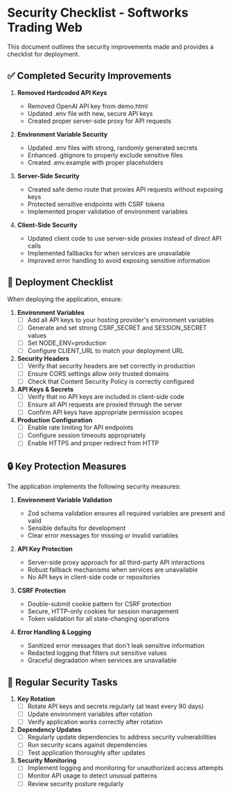 # Security Checklist - Softworks Trading Web

This document outlines the security improvements made and provides a checklist for deployment.

## ✅ Completed Security Improvements

1. **Removed Hardcoded API Keys**
   - Removed OpenAI API key from demo.html
   - Updated .env file with new, secure API keys
   - Created proper server-side proxy for API requests

2. **Environment Variable Security**
   - Updated .env files with strong, randomly generated secrets
   - Enhanced .gitignore to properly exclude sensitive files
   - Created .env.example with proper placeholders

3. **Server-Side Security**
   - Created safe demo route that proxies API requests without exposing keys
   - Protected sensitive endpoints with CSRF tokens
   - Implemented proper validation of environment variables

4. **Client-Side Security**
   - Updated client code to use server-side proxies instead of direct API calls
   - Implemented fallbacks for when services are unavailable
   - Improved error handling to avoid exposing sensitive information

## 🚀 Deployment Checklist

When deploying the application, ensure:

1. **Environment Variables**
   - [ ] Add all API keys to your hosting provider's environment variables
   - [ ] Generate and set strong CSRF_SECRET and SESSION_SECRET values
   - [ ] Set NODE_ENV=production
   - [ ] Configure CLIENT_URL to match your deployment URL

2. **Security Headers**
   - [ ] Verify that security headers are set correctly in production
   - [ ] Ensure CORS settings allow only trusted domains
   - [ ] Check that Content Security Policy is correctly configured

3. **API Keys & Secrets**
   - [ ] Verify that no API keys are included in client-side code
   - [ ] Ensure all API requests are proxied through the server
   - [ ] Confirm API keys have appropriate permission scopes

4. **Production Configuration**
   - [ ] Enable rate limiting for API endpoints
   - [ ] Configure session timeouts appropriately
   - [ ] Enable HTTPS and proper redirect from HTTP

## 🔒 Key Protection Measures

The application implements the following security measures:

1. **Environment Variable Validation**
   - Zod schema validation ensures all required variables are present and valid
   - Sensible defaults for development
   - Clear error messages for missing or invalid variables

2. **API Key Protection**
   - Server-side proxy approach for all third-party API interactions
   - Robust fallback mechanisms when services are unavailable
   - No API keys in client-side code or repositories

3. **CSRF Protection**
   - Double-submit cookie pattern for CSRF protection
   - Secure, HTTP-only cookies for session management
   - Token validation for all state-changing operations

4. **Error Handling & Logging**
   - Sanitized error messages that don't leak sensitive information
   - Redacted logging that filters out sensitive values
   - Graceful degradation when services are unavailable

## 🔄 Regular Security Tasks

1. **Key Rotation**
   - [ ] Rotate API keys and secrets regularly (at least every 90 days)
   - [ ] Update environment variables after rotation
   - [ ] Verify application works correctly after rotation

2. **Dependency Updates**
   - [ ] Regularly update dependencies to address security vulnerabilities
   - [ ] Run security scans against dependencies
   - [ ] Test application thoroughly after updates

3. **Security Monitoring**
   - [ ] Implement logging and monitoring for unauthorized access attempts
   - [ ] Monitor API usage to detect unusual patterns
   - [ ] Review security posture regularly